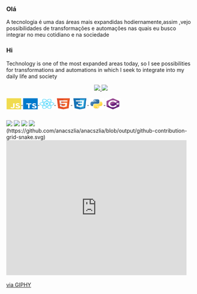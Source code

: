 ### Olá
A tecnologia é uma das áreas mais expandidas hodiernamente,assim ,vejo possibilidades de transformações e automações nas quais eu busco integrar no meu cotidiano e na sociedade 

### Hi
Technology is one of the most expanded areas today, so I see possibilities for transformations and automations in which I seek to integrate into my daily life and society

<!--
**anacszlia/anacszlia** is a ✨ _special_ ✨ repository because its `README.md` (this file) appears on your GitHub profile.

Here are some ideas to get you started:

- 🔭 I’m currently working on ...
- 🌱 I’m currently learning Developing of Software...
- 👯 I’m looking to collaborate on Google ...
- 🤔 I’m looking for help with ...
- 💬 Ask me about ...
- 📫 How to reach me: ...
- 😄 Pronouns:She/her ...
- ⚡ Fun fact: I like ...
-->
<div align="center">
  <a href="https://github.com/anacszlia">
  <img height="180em" src="https://github-readme-stats.vercel.app/api?username=anacszlia&show_icons=true&theme=merko&include_all_commits=true&count_private=true"/>
  <img height="200em" src="https://github-readme-stats.vercel.app/api/top-langs/?username=anacszlia&layout=compact&langs_count=7&theme=merko"/>
</div>
<div style="display: inline_block"><br>
  <img align="center" alt="Rafa-Js" height="30" width="40" src="https://raw.githubusercontent.com/devicons/devicon/master/icons/javascript/javascript-plain.svg">
  <img align="center" alt="Rafa-Ts" height="30" width="40" src="https://raw.githubusercontent.com/devicons/devicon/master/icons/typescript/typescript-plain.svg">
  <img align="center" alt="Rafa-React" height="30" width="40" src="https://raw.githubusercontent.com/devicons/devicon/master/icons/react/react-original.svg">
  <img align="center" alt="Rafa-HTML" height="30" width="40" src="https://raw.githubusercontent.com/devicons/devicon/master/icons/html5/html5-original.svg">
  <img align="center" alt="Rafa-CSS" height="30" width="40" src="https://raw.githubusercontent.com/devicons/devicon/master/icons/css3/css3-original.svg">
  <img align="center" alt="Rafa-Python" height="30" width="40" src="https://raw.githubusercontent.com/devicons/devicon/master/icons/python/python-original.svg">
  <img align="center" alt="Rafa-Csharp" height="30" width="40" src="https://raw.githubusercontent.com/devicons/devicon/master/icons/csharp/csharp-original.svg">
  
  ##
  <div> 
 	<a href="https://www.twitch.tv/hannahchan0" target="_blank"><img src="https://img.shields.io/badge/Twitch-9146FF?style=for-the-badge&logo=twitch&logoColor=white" target="_blank"></a>
 <a href="https://discord.gg/rena#5418" target="_blank"><img src="https://img.shields.io/badge/Discord-7289DA?style=for-the-badge&logo=discord&logoColor=white" target="_blank"></a> 
  <a href = "anacsganzerla@gmail.com"><img src="https://img.shields.io/badge/-Gmail-%23333?style=for-the-badge&logo=gmail&logoColor=white" target="_blank"></a>
  <a href=https://www.linkedin.com/in/ana-claudia-526325221/ target="_blank"><img src="https://img.shields.io/badge/-LinkedIn-%230077B5?style=for-the-badge&logo=linkedin&logoColor=white" target="_blank"></a> 
   
  </div>
    (https://github.com/anacszlia/anacszlia/blob/output/github-contribution-grid-snake.svg)

  <iframe src="https://giphy.com/embed/oYQ9HRm5Mo7VXeMNVR" width="480" height="360" frameBorder="0" class="giphy-embed" allowFullScreen></iframe><p><a href="https://giphy.com/gifs/glitch-error-basic-oYQ9HRm5Mo7VXeMNVR">via GIPHY</a></p>
 
